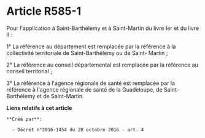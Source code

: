 # Article R585-1

Pour l'application à Saint-Barthélemy et à Saint-Martin du livre Ier et du livre II : 

1° La référence au département est remplacée par la référence à la collectivité territoriale de Saint-Barthélemy ou de Saint-
Martin ; 

2° La référence au conseil départemental est remplacée par la référence au conseil territorial ; 

3° La référence à l'agence régionale de santé est remplacée par la référence à l'agence régionale de santé de la Guadeloupe,
de Saint-Barthélemy et de Saint-Martin.

**Liens relatifs à cet article**

	**Créé par**:

	  - Décret n°2016-1454 du 28 octobre 2016 - art. 4
